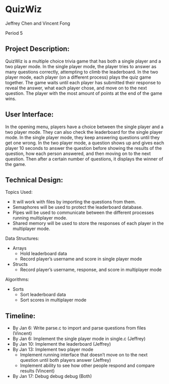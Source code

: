 # QuizWiz

Jeffrey Chen and Vincent Fong

Period 5

## Project Description:

QuizWiz is a multiple choice trivia game that has both a single player and a two player mode. In the single player mode, the player tries to answer as many questions correctly, attempting to climb the leaderboard. In the two player mode, each player (on a different process) plays the quiz game together. The game waits until each player has submitted their response to reveal the answer, what each player chose, and move on to the next question. The player with the most amount of points at the end of the game wins.

## User Interface:

In the opening menu, players have a choice between the single player and a two player mode. They can also check the leaderboard for the single player mode. In the single player mode, they keep answering questions until they get one wrong. In the two player mode, a question shows up and gives each player 10 seconds to answer the question before showing the results of the question, how each person answered, and then moving on to the next question. Then after a certain number of questions, it displays the winner of the game.

## Technical Design:
Topics Used:
- It will work with files by importing the questions from them.
- Semaphores will be used to protect the leaderboard database.
- Pipes will be used to communicate between the different processes running multiplayer mode.
- Shared memory will be used to store the responses of each player in the multiplayer mode.


Data Structures:
- Arrays
  - Hold leaderboard data
  - Record player’s username and score in single player mode
- Structs
  - Record player’s username, response, and score in multiplayer mode

Algorithms:
- Sorts
  - Sort leaderboard data
  - Sort scores in multiplayer mode

## Timeline:
- By Jan 6: Write parse.c to import and parse questions from files (Vincent)
- By Jan 6: Implement the single player mode in single.c (Jeffrey)
- By Jan 10: Implement the leaderboard (Jeffrey)
- By Jan 13: Implement two player mode
  - Implement running interface that doesn’t move on to the next question until both players answer (Jeffrey)
  - Implement ability to see how other people respond and compare results (Vincent)
- By Jan 17: Debug debug debug (Both)
